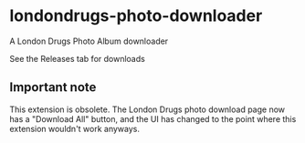 # londondrugs-photo-downloader
A London Drugs Photo Album downloader

See the Releases tab for downloads

## Important note
This extension is obsolete. The London Drugs photo download page now has a "Download All" button, and the UI has changed to the point where this extension wouldn't work anyways.
